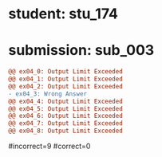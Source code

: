 # student: stu_174
# submission: sub_003

```diff
@@ ex04_0: Output Limit Exceeded
@@ ex04_1: Output Limit Exceeded
@@ ex04_2: Output Limit Exceeded
- ex04_3: Wrong Answer
@@ ex04_4: Output Limit Exceeded
@@ ex04_5: Output Limit Exceeded
@@ ex04_6: Output Limit Exceeded
@@ ex04_7: Output Limit Exceeded
@@ ex04_8: Output Limit Exceeded
```
#incorrect=9
#correct=0
